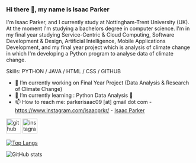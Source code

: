 ### Hi there 👋, my name is Isaac Parker
I'm Isaac Parker, and I currently study at Nottingham-Trent University (UK). At the moment I'm studying a bachelors degree in computer science. I'm in my final year studying Service-Centric & Cloud Computing, Software 
Development & Design, Artificial Intelligence, Mobile Applications Development, and my final year project which is analysis of climate change in which I'm developing a Python program to analyse data of climate change. 

Skills: PYTHON / JAVA / HTML / CSS / GITHUB 

- 🔭 I’m currently working on Final Year Project (Data Analysis & Research of Climate Change)
- 🌱 I’m currently learning : Python Data Analysis 🐍
- 📫 How to reach me: parkerisaac09 [at] gmail dot com - https://www.instagram.com/isaacprkr/ - [Isaac Parker](https://www.linkedin.com/in/isaac-parker-a1477a179/)


[<img src='https://cdn.jsdelivr.net/npm/simple-icons@3.0.1/icons/github.svg' alt='github' height='40'>](https://github.com/IsaacPrkr)  [<img src='https://cdn.jsdelivr.net/npm/simple-icons@3.0.1/icons/instagram.svg' alt='instagram' height='40'>](https://www.instagram.com/https://www.instagram.com/isaacprkr//) 

[![Top Langs](https://github-readme-stats.vercel.app/api/top-langs/?username=IsaacPrkr)](https://github.com/anuraghazra/github-readme-stats)

![GitHub stats](https://github-readme-stats.vercel.app/api?username=IsaacPrkr&show_icons=true)  
